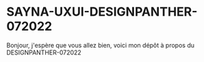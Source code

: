 # SAYNA-UXUI-DESIGNPANTHER-072022
Bonjour, j'espère que vous allez bien, voici mon dépôt à propos du DESIGNPANTHER-072022

